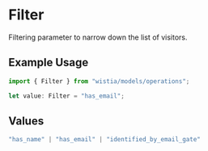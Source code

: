 # Filter

Filtering parameter to narrow down the list of visitors.

## Example Usage

```typescript
import { Filter } from "wistia/models/operations";

let value: Filter = "has_email";
```

## Values

```typescript
"has_name" | "has_email" | "identified_by_email_gate"
```
